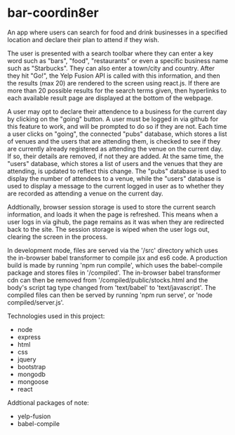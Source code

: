 # bar-coordin8er
An app where users can search for food and drink businesses in a specified location and declare their plan to attend if 
they wish.

The user is presented with a search toolbar where they can enter a key word such as "bars", "food", "restaurants" or even 
a specific business name such as "Starbucks". They can also enter a town/city and country. After they hit "Go!", the Yelp 
Fusion API is called with this information, and then the results (max 20) are rendered to the screen using react.js. If 
there are more than 20 possible results for the search terms given, then hyperlinks to each available result page are 
displayed at the bottom of the webpage.

A user may opt to declare their attendence to a business for the current day by clicking on the "going" button. A user 
must be logged in via github for this feature to work, and will be prompted to do so if they are not. Each time a user 
clicks on "going", the connected "pubs" database, which stores a list of venues and the users that are attending them, 
is checked to see if they are currently already registered as attending the venue on the current day. If so, their 
details are removed, if not they are added. At the same time, the "users" database, which stores a list of users and the 
venues that they are attending, is updated to reflect this change. The "pubs" database is used to display the number of 
attendees to a venue, while the "users" database is used to display a message to the current logged in user as to whether 
they are recorded as attending a venue on the current day.

Addtionally, browser session storage is used to store the current search information, and loads it when the page is 
refreshed. This means when a user logs in via gihub, the page remains as it was when they are redirected back to the site. 
The session storage is wiped when the user logs out, clearing the screen in the process.

In development mode, files are served via the '/src' directory which uses the in-browser babel transformer 
to compile jsx and es6 code. A production build is made by running 'npm run compile', which uses the 
babel-compile package and stores files in '/compiled'. The in-browser babel transformer cdn can then be 
removed from '/compiled/public/stocks.html and the body's script tag type changed from 'text/babel' to 
'text/javascript'. The compiled files can then be served by running 'npm run serve', or 
'node compiled/server.js'.

Technologies used in this project:
* node
* express
* html
* css
* jquery
* bootstrap
* mongodb
* mongoose
* react

Addtional packages of note:
* yelp-fusion
* babel-compile
